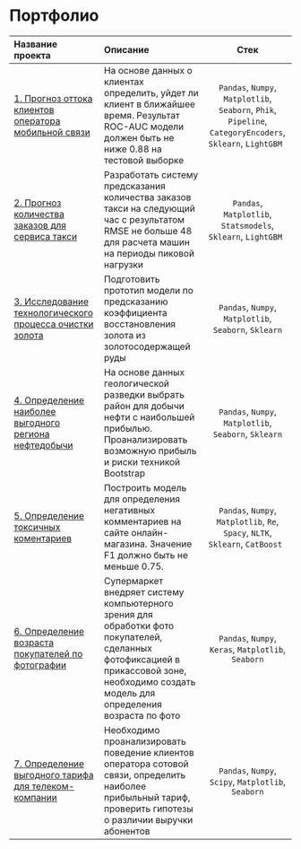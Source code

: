# Портфолио


| Название проекта                              |        Описание                                                        |           Стек            |
|:--------------------------------------------  |:---------------------------------------------------------------------- | :-----------------------: |
|[1. Прогноз оттока клиентов оператора мобильной связи](https://github.com/daryasavelyeva/yandex_practicum/tree/main/p1_telecom_clients_churn)| На основе данных о клиентах определить, уйдет ли клиент в ближайшее время. Результат ROC-AUC модели должен быть не ниже 0.88 на тестовой выборке | `Pandas`, `Numpy`, `Matplotlib`, `Seaborn`, `Phik`, `Pipeline`, `CategoryEncoders`, `Sklearn`, `LightGBM ` | 
|[2. Прогноз количества заказов для сервиса такси](https://github.com/daryasavelyeva/yandex_practicum/tree/main/p2_taxi_orders_prediction)| Разработать систему предсказания количества заказов такси на следующий час с результатом RMSE не больше 48 для расчета машин на периоды пиковой нагрузки| `Pandas`, `Matplotlib`, `Statsmodels`, `Sklearn`, `LightGBM ` |
|[3. Исследование технологического процесса очистки золота](https://github.com/daryasavelyeva/yandex_practicum/tree/main/p3_gold_recovery_from_ore) |Подготовить прототип модели по предсказанию коэффициента восстановления золота из золотосодержащей руды |`Pandas`, `Numpy`, `Matplotlib`, `Seaborn`, `Sklearn`|
|[4. Определение наиболее выгодного региона нефтедобычи](https://github.com/daryasavelyeva/yandex_practicum/tree/main/p4_oil_region_selection)| На основе данных геологической разведки выбрать район для добычи нефти с наибольшей прибылью. Проанализировать возможную прибыль и риски техникой Bootstrap|`Pandas`, `Numpy`, `Matplotlib`, `Seaborn`, `Sklearn`|
|[5. Определение токсичных коментариев](https://github.com/daryasavelyeva/yandex_practicum/tree/main/p5_toxic_comments_detection)|Построить модель для определения негативных комментариев на сайте онлайн-магазина. Значение F1 должно быть не меньше 0.75.|`Pandas`, `Numpy`, `Matplotlib`, `Re`, `Spacy`, `NLTK`, `Sklearn`, `CatBoost ` |
|[6. Определение возраста покупателей по фотографии](https://github.com/daryasavelyeva/yandex_practicum/tree/main/p6_customers_age_determination)|Супермаркет внедряет систему компьютерного зрения для обработки фото покупателей, сделанных фотофиксацией в прикассовой зоне, необходимо создать модель для определения возраста по фото|`Pandas`, `Numpy`, `Keras`, `Matplotlib`, `Seaborn`|
|[7. Определение выгодного тарифа для телеком-компании](https://github.com/daryasavelyeva/yandex_practicum/tree/main/p7_mobile_tariff_selection)|Необходимо проанализировать поведение клиентов оператора сотовой связи, определить наиболее прибыльный тариф, проверить гипотезы о различии выручки абонентов|`Pandas`, `Numpy`, `Scipy`, `Matplotlib`, `Seaborn`|
